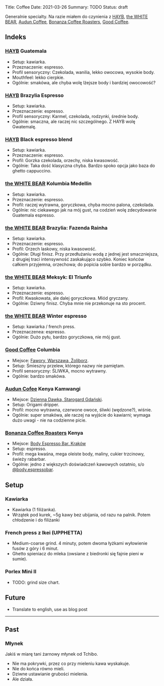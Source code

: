 Title: Coffee
Date: 2021-03-26
Summary: TODO
Status: draft

Generalnie specialty. Na razie miałem do czynienia z [HAYB][hayb], [the WHITE BEAR][whitebear],
[Audun Coffee][audun], [Bonanza Coffee Roasters][bonanza], [Good Coffee][good].

## Indeks

### [HAYB][hayb] Guatemala

- Setup: kawiarka.
- Przeznaczenie: espresso.
- Profil sensoryczny: Czekolada, wanilia, lekko owocowa, wysokie body.
- Mouthfeel: lekko cierpkie.
- Ogólnie: smakówa, ale chyba wolę lżejsze body i bardziej owocowość?

### [HAYB][hayb] Brazylia Espresso

- Setup: kawiarka.
- Przeznaczenie: espresso.
- Profil sensoryczny: Karmel, czekolada, rodzynki, średnie body.
- Ogólnie: smaczna, ale raczej nic szczególnego. Z HAYB wolę Gwatemalę.

### [HAYB][hayb] Black espresso blend

- Setup: kawiarka.
- Przeznaczenie: espresso.
- Profil: Gorzka czekolada, orzechy, niska kwasowość.
- Ogólnie: Taka dość klasyczna chyba. Bardzo spoko opcja jako baza do ghetto cappuccino.

### [the WHITE BEAR][whitebear] Kolumbia Medellin

- Setup: kawiarka.
- Przeznaczenie: espresso.
- Profil: raczej wytrawna, goryczkowa, chyba mocno palona, czekolada.
- Ogólnie: nic ciekawego jak na mój gust, na codzień wolę zdecydowanie Guatemala espresso.

### [the WHITE BEAR][whitebear] Brazylia: Fazenda Rainha

- Setup: kawiarka.
- Przeznaczenie: espresso.
- Profil: Orzech laskowy, niska kwasowość.
- Ogólnie: Długi finisz. Przy przedłużaniu wodą z jednej jest smaczniejsza, z drugiej traci
intensywność zaskakująco szybko. Koniec końców całkiem przyjemna, orzechowa; do popicia sobie
bardzo w porządku.

### [the WHITE BEAR][whitebear] Meksyk: El Triunfo

- Setup: kawiarka.
- Przeznaczenie: espresso.
- Profil: Kwaskowata, ale dalej goryczkowa. Miód gryczany.
- Ogólnie: Dziwny finisz. Chyba mnie nie przekonuje na sto procent.

### [the WHITE BEAR][whitebear] Winter espresso

- Setup: kawiarka / french press.
- Przeznaczenea: espresso.
- Ogólnie: Dużo pyłu, bardzo goryczkowa, nie mój gust.

### [Good Coffee][good] Columbia

- Miejsce: [Fawory, Warszawa, Żoliborz][fawory].
- Setup: Śmieszny przelew, którego nazwy nie pamiętam.
- Profil sensoryczny: ŚLIWKA, mocno wytrawny.
- Ogólnie: bardzo smakówa.

### [Audun Cofee][audun] Kenya Kamwangi

- Miejsce: [Dzienna Dawka, Starogard Gdański][dziennadawka].
- Setup: Origami dripper.
- Profil: mocno wytrawna, czerwone owoce, śliwki (wędzone?), wiśnie.
- Ogólnie: super smakówa, ale raczej na wyjście do kawiarni; wymaga dużo uwagi - nie na codzienne
picie.

### [Bonanza Coffee Roasters][bonanza] Kenya

- Miejsce: [Body Espresso Bar, Kraków][bodykrakow]
- Setup: espresso.
- Profil: mega kwaśna, mega oleiste body, maliny, cukier trzcinowy, świeży rabarbar.
- Ogólnie: jedno z większych doświadczeń kawowych ostatnio, s/o [@body.espressobar][bodykrakow].

## Setup

### Kawiarka

- Kawiarka (1 filiżanka).
- Wrzątek pod kurek, ~5g kawy bez ubijania, od razu na palnik. Potem chłodzenie i do filiżanki


### French press z Ikei (UPPHETTA)

- Medium-coarse grind. 4 minuty, potem dwoma łyżkami wyłowienie fusów z góry i 6 minut.
- Ghetto spieniacz do mleka (owsiane z biedronki się fajnie pieni w sumie).

### Porlex Mini II

- TODO: grind size chart.

## Future

- Translate to english, use as blog post

------------------

## Past

### Młynek

Jakiś w miarę tani żarnowy młynek od Tchibo.

- Nie ma pokrywki, przez co przy mieleniu kawa wyskakuje.
- Nie do końca równo mieli.
- Dziwne ustawianie grubości mielenia.
- Ale działa.


[hayb]: https://haybcoffee.pl/
[whitebear]: http://palarniathewhitebear.pl/
[audun]: https://www.coffeedesk.com/our-brands/audun-coffee/
[good]: https://www.goodcoffee.pl/
[bonanza]: https://bonanzacoffee.de/
[bodykrakow]: https://www.instagram.com/body.espressobar/
[dziennadawka]: http://www.fb.com/dziennakawydawka
[fawory]: https://www.facebook.com/kawiarniafawory/
